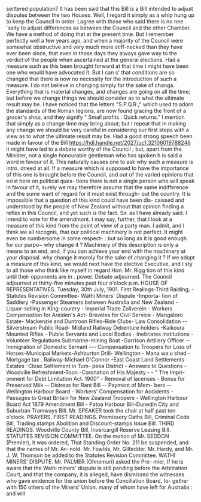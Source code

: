 seittered population? It has been said that this Bill is a Bill intended to adjust disputes between the two Houses. Well, I regard it simply as a whip hung up to keep the Council in order. Lagree with those who said there is no nee \`ssity to adjust differences as between the Council and the other Chamber. We have a method of doing that at the present time. But I remember perfectly well a few years ago, and when a majority of the Council were somewhat obstructive and very much more stiff-necked than they have ever been since, that even in those days they always gave way to the verdict of the people when ascertained at the general elections. Had a measure such as this been brought forward at that time I might have been one who would have advocated it. But I can s' that conditions are so changed that there is now no necessity for the introduction of such a measure. I do not believe in changing simply for the sake of changa. Everything that is material changes, and changes are going on all the time; but before we change things we should consider as to what the ultimate result may be. I have noticed that the letters "S.P.Q.R.," which used to adorn the standards of the Roman legions, are now found gracing the front of a grocer's shop, and they signify " Small profits : Quick returns." I mention that simply as a change time may bring about; but I repeat that in making any change we should be very careful in considering our first steps with a view as to what the ultimate result may be. Had a good strong speech been made in favour of the Bill https://hdl.handle.net/2027/uc1.32106019788246 it might have led to a debate worthy of the Council ; but, apart from the Minister, not a single honourable gentleman who has spoken h is said a word in favour of it. This naturally causes one to ask why such a measure is intro. dneed at all. If a measure which is supposed to have the importance of this one is brought before the Council, and out of the varied opinions that exist here on political ques- tions there is not a single person who will speak in favour of it, surely we may therefore assume that the same indifference and the sume want of regard for it must exist through- out the country. It is impossible that a question of this kind could have been dis- caissed and understood by the people of New Zealand without that opinion finding a reflex in this Council, and yet such is the fact. Sir. as I have already said. I intend to vote for the amendmont. I may say, further, that I look at a measure of this kind from the point of view of a party man. I admit, and I think we all recognis, that our political machinery is not perfect. It might even be cumbersome in some respect- : but so long as it is good enough for our purpo\~ why change it ? Machinery of this description is only a means to an end, and, if you can achieve your end with the machinery at your disposal. why change it moroly for the sake of changing it ? If we adopt a measure of this kind, we would next have the elective Executive, and I sty to all those who think like myself in regard Hon. Mr. Rigg tion of this kind until their opponents are in . power. Debate adjourned. The Council adjourned at thirty-five minutes past four o'clock p.m. HOUSE OF REPRESENTATIVES. Tuesday, 30th July, 1901. First Realings-Third Raiding; - Statutes Revision Committee- Wathi Miners' Dispute -Importa- tion of Saddlery -Passenger Steamers between Australia and New Zealand -Liquor-selling in King-country - Imperial Trade Zollverein - Workers Compensation for Areiden's Act- Breveles for Civil Service - Mangatoro Estate- Mackenzie and Duntroon Rifles-Ride Clubs- Law Consolidation -- Silverstream Public Road- Midland Railway Debenture holders -Kaikoura Mounted Rifles - Publie Servants and Local Bodies - Inebriates Institutions - Volunteer Regulations Submarine-mining Boat -Garrison Artillery Officer -- Immigration of Domestic Servant --- Compensation to Troopers for Loss of Horses-Municipal Markets-Ashburton Drill- Wellington - Mana wa:u shed - Mortgage tax . Railway-Michael O'Connor -East Coast Land Settlements Estates -Close Settlement in Tum- peka District - Answers to Questions - Woodville Refreshment-Toon -Coronation of His Majesty - - " The Impri-onment for Debt Limitation Act. 1900" - Removal of lacenses - Bonus for Preserved Miik -- Distress for Rant Bill -- Payment of Mem- bers -- Wellington Harbour Board - Workers' Compensation for Accidents - Passages to Great Britain for New Zealand Troopers - Wellington Harbour Board Act 1879 Amendment Bill - Patoa Harbour Bill-Dunedin City and Suburban Tramways Bill. Mr. SPEAKER took the chair at half past ten o'clock. PRAYERS. FIRST READINGS. Promissory Oaths Bill, Criminal Code Bill, Trading.stamps Abolition and Discount-stamps Issue Bill. THIRD READINGS. Woodville County Bill, Invercargill Reserve Leasing Bill. STATUTES REVISION COMMITTEE. On the motion of Mr. SEDDON (Premier), it was ordered, That Standing Order No. 211 be suspended, and that the names of Mr. Ar- nold. Mr. Fowlds, Mr. Gilfedder. Mr. Hardy, and Mr. J. W. Thomson be added to the Statutes Revision Committee. WATHI MINERS' DISPUTE. Mr. PALMER (Ohnemuri) asked the Pre- mier, If he is aware that the Waihi miners' dispute is still pending before the Arbitration Court, and that the company, it is alleged, have dismissed the witnesses who gave evidence for the union before the Conciliation Board, to- gether with 150 others of the Miners' Union. many of whom have left for Australia : and will 